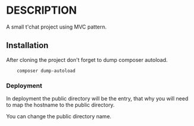 # DESCRIPTION

A small t'chat project using MVC pattern.

## Installation

After cloning the project don't forget to dump composer autoload.

        composer dump-autoload

### Deployment

In deployment the public directory will be the entry, that why you will need to map the hostname to the public directory.

You can change the public directory name.

